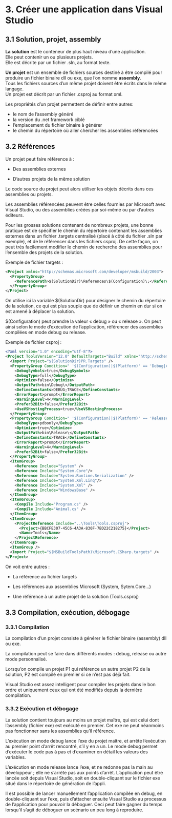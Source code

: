 # 3. Créer une application dans Visual Studio

## 3.1 Solution, projet, assembly

**La solution** est le conteneur de plus haut niveau d’une application.  
Elle peut contenir un ou plusieurs projets.  
Elle est décrite par un fichier .sln, au format texte.

**Un projet** est un ensemble de fichiers sources destiné à être compilé
pour produire un fichier binaire dll ou exe, que l’on nomme
**assembly**.  
Tous les fichiers sources d’un même projet doivent être écrits dans le même langage.  
Un projet est décrit par un fichier .csproj au format xml.

Les propriétés d’un projet permettent de définir entre autres:  
- le nom de l’assembly généré
- la version du .net framework ciblé
- l’emplacement du fichier binaire à générer
- le chemin du répertoire où aller chercher les assemblies référencées

## 3.2 Références

Un projet peut faire référence à :

-  Des assemblies externes

-  D’autres projets de la même solution

Le code source du projet peut alors utiliser les objets décrits dans ces
assemblies ou projets.

Les assemblies référencées peuvent être celles fournies par Microsoft
avec Visual Studio, ou des assemblies créées par soi-même ou par
d’autres éditeurs.

Pour les grosses solutions contenant de nombreux projets, une bonne
pratique est de spécifier le chemin du répertoire contenant les
assemblies externes dans un fichier .targets centralisé (placé à côté du
fichier .sln par exemple), et de le référencer dans les fichiers csproj.
De cette façon, on peut très facilement modifier le chemin de recherche
des assemblies pour l’ensemble des projets de la solution.

Exemple de fichier targets :
```xml
<Project xmlns="http://schemas.microsoft.com/developer/msbuild/2003">
  <PropertyGroup>
    <ReferencePath>$(SolutionDir)\References\$(Configuration)\;</ReferencePath>
  </PropertyGroup>
</Project>
```

On utilise ici la variable $(SolutionDir) pour désigner le chemin du
répertoire de la solution, ce qui est plus souple que de définir un
chemin en dur si on est amené à déplacer la solution.

$(Configuration) peut prendre la valeur « debug » ou « release ». On
peut ainsi selon le mode d’exécution de l’application, référencer des
assemblies compilées en mode debug ou release.

Exemple de fichier csproj :

```xml
<?xml version="1.0" encoding="utf-8"?>
<Project ToolsVersion="12.0" DefaultTargets="Build" xmlns="http://schemas.microsoft.com/developer/msbuild/2003">
  <Import Project="$(SolutionDir)PR.Targets" />
  <PropertyGroup Condition=" '$(Configuration)|$(Platform)' == 'Debug|AnyCPU' ">
    <DebugSymbols>true</DebugSymbols>
    <DebugType>full</DebugType>
    <Optimize>false</Optimize>
    <OutputPath>bin\Debug\</OutputPath>
    <DefineConstants>DEBUG;TRACE</DefineConstants>
    <ErrorReport>prompt</ErrorReport>
    <WarningLevel>4</WarningLevel>
    <Prefer32Bit>false</Prefer32Bit>
    <UseVSHostingProcess>true</UseVSHostingProcess>
  </PropertyGroup>
  <PropertyGroup Condition=" '$(Configuration)|$(Platform)' == 'Release|AnyCPU' ">
    <DebugType>pdbonly</DebugType>
    <Optimize>true</Optimize>
    <OutputPath>bin\Release\</OutputPath>
    <DefineConstants>TRACE</DefineConstants>
    <ErrorReport>prompt</ErrorReport>
    <WarningLevel>4</WarningLevel>
    <Prefer32Bit>false</Prefer32Bit>
  </PropertyGroup>
  <ItemGroup>
    <Reference Include="System" />
    <Reference Include="System.Core"/>
    <Reference Include="System.Runtime.Serialization" />
    <Reference Include="System.Xml.Linq"/>
    <Reference Include="System.Xml" />
    <Reference Include="WindowsBase" />
  </ItemGroup>
  <ItemGroup>
    <Compile Include="Program.cs" />
    <Compile Include="Animal.cs" />
  </ItemGroup>
  <ItemGroup>
    <ProjectReference Include="..\Tools\Tools.csproj">
      <Project>{BBCFE307-45C6-4A3A-830F-7BD22C218275}</Project>
      <Name>Tools</Name>
    </ProjectReference>
  </ItemGroup>
  <ItemGroup />
  <Import Project="$(MSBuildToolsPath)\Microsoft.CSharp.targets" />
</Project>
```

On voit entre autres :

-  La référence au fichier targets

-  Les références aux assemblies Microsoft (System, Sytem.Core…)

-  Une référence à un autre projet de la solution (Tools.csproj)

## 3.3 Compilation, exécution, débogage

### 3.3.1 Compilation

La compilation d’un projet consiste à générer le fichier binaire
(assembly) dll ou exe.

La compilation peut se faire dans différents modes : debug, release ou
autre mode personnalisé.

Lorsqu’on compile un projet P1 qui référence un autre projet P2 de la
solution, P2 est compilé en premier si ce n’est pas déjà fait.

Visual Studio est assez intelligent pour compiler les projets dans le
bon ordre et uniquement ceux qui ont été modifiés depuis la dernière
compilation.

### 3.3.2 Exécution et débogage

La solution contient toujours au moins un projet maître, qui est celui
dont l’assembly (fichier exe) est exécuté en premier. Cet exe ne peut
néanmoins pas fonctionner sans les assemblies qu’il référence.

L’exécution en mode debug lance l’exe du projet maître, et arrête
l’exécution au premier point d’arrêt rencontré, s’il y en a un. Le mode
debug permet d’exécuter le code pas à pas et d’examiner en détail les
valeurs des variables.

L’exécution en mode release lance l’exe, et ne redonne pas la main au
développeur ; elle ne s’arrête pas aux points d’arrêt. L’application
peut être lancée soit depuis Visual Studio, soit en double-cliquant sur
le fichier exe situé dans le répertoire de génération de l’appli.

Il est possible de lancer manuellement l’application compilée en debug,
en double-cliquant sur l’exe, puis d’attacher ensuite Visual Studio au
processus de l’application pour pouvoir la déboguer. Ceci peut faire
gagner du temps lorsqu’il s’agit de déboguer un scénario un peu long à
reproduire.
